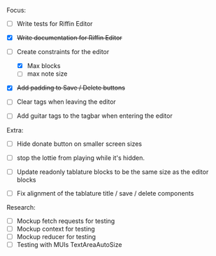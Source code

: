 Focus:
- [ ] Write tests for Riffin Editor
- [x] ~~Write documentation for Riffin Editor~~
- [ ] Create constraints for the editor
  - [x] Max blocks
  - [ ] max note size
- [x] ~~Add padding to Save / Delete buttons~~
- [ ] Clear tags when leaving the editor
- [ ] Add guitar tags to the tagbar when entering the editor


Extra:
- [ ] Hide donate button on smaller screen sizes
- [ ] stop the lottie from playing while it's hidden.
- [ ] Update readonly tablature blocks to be the same size as the editor blocks
- [ ] Fix alignment of the tablature title / save / delete components


Research:
- [ ] Mockup fetch requests for testing
- [ ] Mockup context for testing
- [ ] Mockup reducer for testing
- [ ] Testing with MUIs TextAreaAutoSize